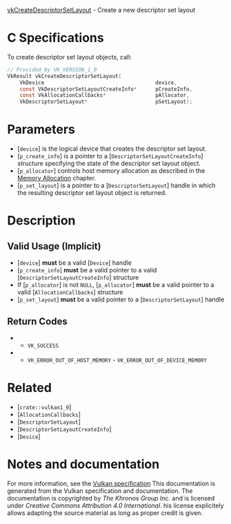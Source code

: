 [vkCreateDescriptorSetLayout](https://www.khronos.org/registry/vulkan/specs/1.3-extensions/man/html/vkCreateDescriptorSetLayout.html) - Create a new descriptor set layout

# C Specifications
To create descriptor set layout objects, call:
```c
// Provided by VK_VERSION_1_0
VkResult vkCreateDescriptorSetLayout(
    VkDevice                                    device,
    const VkDescriptorSetLayoutCreateInfo*      pCreateInfo,
    const VkAllocationCallbacks*                pAllocator,
    VkDescriptorSetLayout*                      pSetLayout);
```

# Parameters
- [`device`] is the logical device that creates the descriptor set layout.
- [`p_create_info`] is a pointer to a [`DescriptorSetLayoutCreateInfo`] structure specifying the state of the descriptor set layout object.
- [`p_allocator`] controls host memory allocation as described in the [Memory Allocation](https://www.khronos.org/registry/vulkan/specs/1.3-extensions/html/vkspec.html#memory-allocation) chapter.
- [`p_set_layout`] is a pointer to a [`DescriptorSetLayout`] handle in which the resulting descriptor set layout object is returned.

# Description
## Valid Usage (Implicit)
-  [`device`] **must**  be a valid [`Device`] handle
-  [`p_create_info`] **must**  be a valid pointer to a valid [`DescriptorSetLayoutCreateInfo`] structure
-    If [`p_allocator`] is not `NULL`, [`p_allocator`] **must**  be a valid pointer to a valid [`AllocationCallbacks`] structure
-  [`p_set_layout`] **must**  be a valid pointer to a [`DescriptorSetLayout`] handle

## Return Codes
*   - `VK_SUCCESS` 
*   - `VK_ERROR_OUT_OF_HOST_MEMORY`  - `VK_ERROR_OUT_OF_DEVICE_MEMORY`

# Related
- [`crate::vulkan1_0`]
- [`AllocationCallbacks`]
- [`DescriptorSetLayout`]
- [`DescriptorSetLayoutCreateInfo`]
- [`Device`]

# Notes and documentation
For more information, see the [Vulkan specification](https://www.khronos.org/registry/vulkan/specs/1.3-extensions/html/vkspec.html)
This documentation is generated from the Vulkan specification and documentation.
The documentation is copyrighted by *The Khronos Group Inc.* and is licensed under *Creative Commons Attribution 4.0 International*.
his license explicitely allows adapting the source material as long as proper credit is given.
        